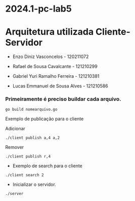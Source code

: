 # 2024.1-pc-lab5


# Arquitetura utilizada Cliente-Servidor

- Enzo Diniz Vasconcelos - 120211072

- Rafael de Sousa Cavalcante - 121210299

- Gabriel Yuri Ramalho Ferreira - 121210381

- Lucas Emmanuel de Sousa Alves - 121210586


### Primeiramente é preciso buildar cada arquivo.

```
go build nomearquivo.go
```

Exemplo de publicação para o cliente

Adicionar
```
./client publish a,4 a,2
```

Remover

```
./client publish r,4
```

- Exemplo de search para o cliente

```
./client search 2
```

- Inicializar o servidor.
```
./server
```

